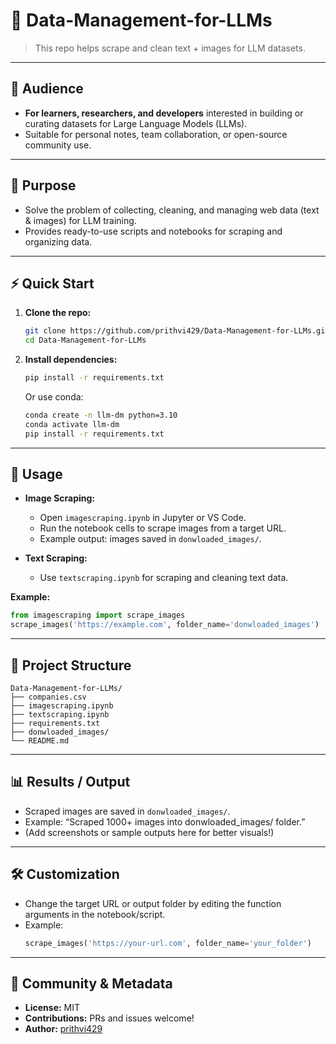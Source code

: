 # 🧠 Data-Management-for-LLMs

> This repo helps scrape and clean text + images for LLM datasets.

---

## 👥 Audience

- **For learners, researchers, and developers** interested in building or curating datasets for Large Language Models (LLMs).
- Suitable for personal notes, team collaboration, or open-source community use.

---

## 🎯 Purpose

- Solve the problem of collecting, cleaning, and managing web data (text & images) for LLM training.
- Provides ready-to-use scripts and notebooks for scraping and organizing data.

---

## ⚡ Quick Start

1. **Clone the repo:**
   ```bash
   git clone https://github.com/prithvi429/Data-Management-for-LLMs.git
   cd Data-Management-for-LLMs
   ```
2. **Install dependencies:**
   ```bash
   pip install -r requirements.txt
   ```
   Or use conda:
   ```bash
   conda create -n llm-dm python=3.10
   conda activate llm-dm
   pip install -r requirements.txt
   ```

---

## 🚀 Usage

- **Image Scraping:**
  - Open `imagescraping.ipynb` in Jupyter or VS Code.
  - Run the notebook cells to scrape images from a target URL.
  - Example output: images saved in `donwloaded_images/`.

- **Text Scraping:**
  - Use `textscraping.ipynb` for scraping and cleaning text data.

**Example:**
```python
from imagescraping import scrape_images
scrape_images('https://example.com', folder_name='donwloaded_images')
```

---

## 📁 Project Structure

```
Data-Management-for-LLMs/
├── companies.csv
├── imagescraping.ipynb
├── textscraping.ipynb
├── requirements.txt
├── donwloaded_images/
└── README.md
```

---

## 📊 Results / Output

- Scraped images are saved in `donwloaded_images/`.
- Example: “Scraped 1000+ images into donwloaded_images/ folder.”
- (Add screenshots or sample outputs here for better visuals!)

---

## 🛠️ Customization

- Change the target URL or output folder by editing the function arguments in the notebook/script.
- Example:
  ```python
  scrape_images('https://your-url.com', folder_name='your_folder')
  ```

---


## 🤝 Community & Metadata

- **License:** MIT
- **Contributions:** PRs and issues welcome!
- **Author:** [prithvi429](https://github.com/prithvi429)


